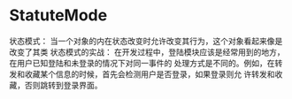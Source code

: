 # StatuteMode
状态模式：
  当一个对象的内在状态改变时允许改变其行为，这个对象看起来像是改变了其类
状态模式的实战：
  在开发过程中，登陆模块应该是经常用到的地方，在用户已知登陆和未登录的情况下对同一事件的
处理方式是不同的。例如，在转发和收藏某个信息的时候，首先会检测用户是否登录，如果登录则允
许转发和收藏，否则跳转到登录界面。
